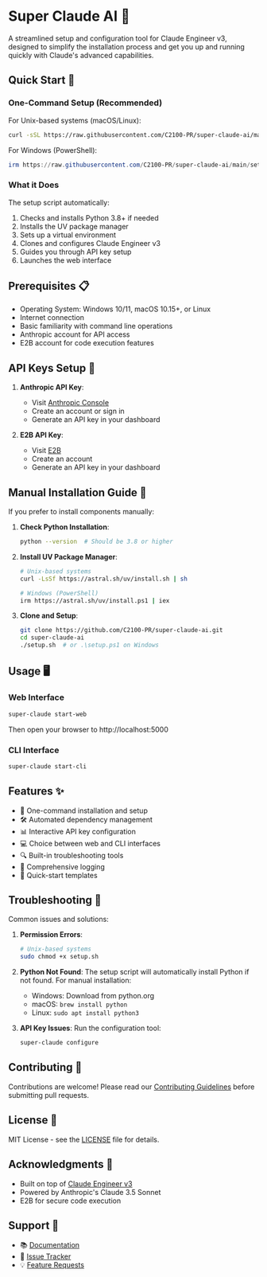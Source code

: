 # Super Claude AI 🤖

A streamlined setup and configuration tool for Claude Engineer v3, designed to simplify the installation process and get you up and running quickly with Claude's advanced capabilities.

## Quick Start 🚀

### One-Command Setup (Recommended)

For Unix-based systems (macOS/Linux):
```bash
curl -sSL https://raw.githubusercontent.com/C2100-PR/super-claude-ai/main/setup.sh | bash
```

For Windows (PowerShell):
```powershell
irm https://raw.githubusercontent.com/C2100-PR/super-claude-ai/main/setup.ps1 | iex
```

### What it Does

The setup script automatically:
1. Checks and installs Python 3.8+ if needed
2. Installs the UV package manager
3. Sets up a virtual environment
4. Clones and configures Claude Engineer v3
5. Guides you through API key setup
6. Launches the web interface

## Prerequisites 📋

- Operating System: Windows 10/11, macOS 10.15+, or Linux
- Internet connection
- Basic familiarity with command line operations
- Anthropic account for API access
- E2B account for code execution features

## API Keys Setup 🔑

1. **Anthropic API Key**:
   - Visit [Anthropic Console](https://console.anthropic.com/)
   - Create an account or sign in
   - Generate an API key in your dashboard

2. **E2B API Key**:
   - Visit [E2B](https://e2b.dev)
   - Create an account
   - Generate an API key in your dashboard

## Manual Installation Guide 📖

If you prefer to install components manually:

1. **Check Python Installation**:
   ```bash
   python --version  # Should be 3.8 or higher
   ```

2. **Install UV Package Manager**:
   ```bash
   # Unix-based systems
   curl -LsSf https://astral.sh/uv/install.sh | sh

   # Windows (PowerShell)
   irm https://astral.sh/uv/install.ps1 | iex
   ```

3. **Clone and Setup**:
   ```bash
   git clone https://github.com/C2100-PR/super-claude-ai.git
   cd super-claude-ai
   ./setup.sh  # or .\setup.ps1 on Windows
   ```

## Usage 🖥️

### Web Interface

```bash
super-claude start-web
```
Then open your browser to http://localhost:5000

### CLI Interface

```bash
super-claude start-cli
```

## Features ✨

- 🔄 One-command installation and setup
- 🛠️ Automated dependency management
- 📊 Interactive API key configuration
- 💻 Choice between web and CLI interfaces
- 🔍 Built-in troubleshooting tools
- 📝 Comprehensive logging
- 🚀 Quick-start templates

## Troubleshooting 🔧

Common issues and solutions:

1. **Permission Errors**:
   ```bash
   # Unix-based systems
   sudo chmod +x setup.sh
   ```

2. **Python Not Found**:
   The setup script will automatically install Python if not found. For manual installation:
   - Windows: Download from python.org
   - macOS: `brew install python`
   - Linux: `sudo apt install python3`

3. **API Key Issues**:
   Run the configuration tool:
   ```bash
   super-claude configure
   ```

## Contributing 🤝

Contributions are welcome! Please read our [Contributing Guidelines](CONTRIBUTING.md) before submitting pull requests.

## License 📄

MIT License - see the [LICENSE](LICENSE) file for details.

## Acknowledgments 🙏

- Built on top of [Claude Engineer v3](https://github.com/Doriandarko/claude-engineer)
- Powered by Anthropic's Claude 3.5 Sonnet
- E2B for secure code execution

## Support 💬

- 📚 [Documentation](docs/README.md)
- 🐛 [Issue Tracker](../../issues)
- 💡 [Feature Requests](../../issues/new)
